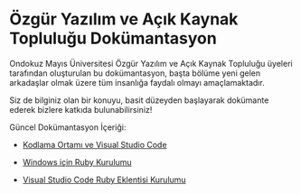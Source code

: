 # Özgür Yazılım ve Açık Kaynak Topluluğu Dokümantasyon

Ondokuz Mayıs Üniversitesi Özgür Yazılım ve Açık Kaynak Topluluğu üyeleri tarafından oluşturulan bu dokümantasyon,
başta bölüme yeni gelen arkadaşlar olmak üzere tüm insanlığa faydalı olmayı amaçlamaktadır.

Siz de bilginiz olan bir konuyu, basit düzeyden başlayarak dokümante ederek bizlere katkıda bulunabilirsiniz!

Güncel Dokümantasyon İçeriği:

+ [Kodlama Ortamı ve Visual Studio Code](./dokumanlar/001_Visual_Studio_Kurulumu.md)

+ [Windows için Ruby Kurulumu](./dokumanlar/002_Ruby_Kurulumu.md)

+ [Visual Studio Code Ruby Eklentisi Kurulumu](./dokumanlar/003_Visual_Studio_Ruby_Eklentisi_Kurulumu.md)
